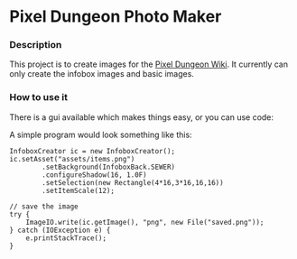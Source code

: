 Pixel Dungeon Photo Maker
======================

<h3>Description</h3>
This project is to create images for the <a href="http://pixeldungeon.wikia.com">Pixel Dungeon Wiki</a>. It currently can only create the infobox images and basic images.

<h3>How to use it</h3>

There is a gui available which makes things easy, or you can use code:

A simple program would look something like this:
    
    InfoboxCreator ic = new InfoboxCreator();
    ic.setAsset("assets/items.png")
			.setBackground(InfoboxBack.SEWER)
			.configureShadow(16, 1.0F)
			.setSelection(new Rectangle(4*16,3*16,16,16))
			.setItemScale(12);
	
	// save the image
	try {
		ImageIO.write(ic.getImage(), "png", new File("saved.png"));
	} catch (IOException e) {
		e.printStackTrace();
	}
